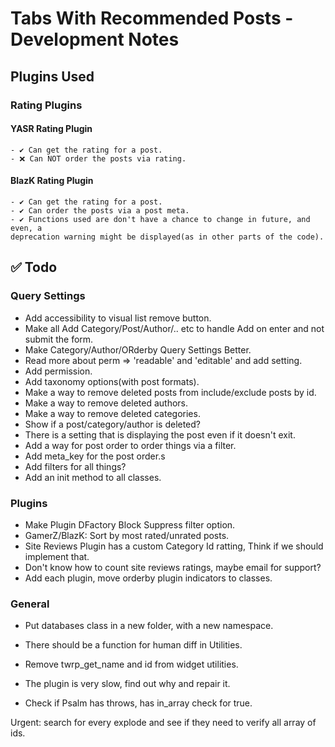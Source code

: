 # Tabs With Recommended Posts - Development Notes

## Plugins Used

### Rating Plugins

#### YASR Rating Plugin

    - ✔ Can get the rating for a post.
    - ❌ Can NOT order the posts via rating.

#### BlazK Rating Plugin

    - ✔ Can get the rating for a post.
    - ✔ Can order the posts via a post meta.
    - ✔ Functions used are don't have a chance to change in future, and even, a
    deprecation warning might be displayed(as in other parts of the code).

## ✅ Todo

### Query Settings

- Add accessibility to visual list remove button.
- Make all Add Category/Post/Author/.. etc to handle Add on enter and not submit the form.
- Make Category/Author/ORderby Query Settings Better.
- Read more about perm => 'readable' and 'editable' and add setting.
- Add permission.
- Add taxonomy options(with post formats).
- Make a way to remove deleted posts from include/exclude posts by id.
- Make a way to remove deleted authors.
- Make a way to remove deleted categories.
- Show if a post/category/author is deleted?
- There is a setting that is displaying the post even if it doesn't exit.
- Add a way for post order to order things via a filter.
- Add meta_key for the post order.s
- Add filters for all things?
- Add an init method to all classes.

### Plugins

- Make Plugin DFactory Block Suppress filter option.
- GamerZ/BlazK: Sort by most rated/unrated posts.
- Site Reviews Plugin has a custom Category Id ratting, Think if we should implement that.
- Don't know how to count site reviews ratings, maybe email for support?
- Add each plugin, move orderby plugin indicators to classes.

### General

- Put databases class in a new folder, with a new namespace.
- There should be a function for human diff in Utilities.
- Remove twrp_get_name and id from widget utilities.
- The plugin is very slow, find out why and repair it.

- Check if Psalm has throws, has in_array check for true.

Urgent: search for every explode and see if they need to verify all array of ids.
